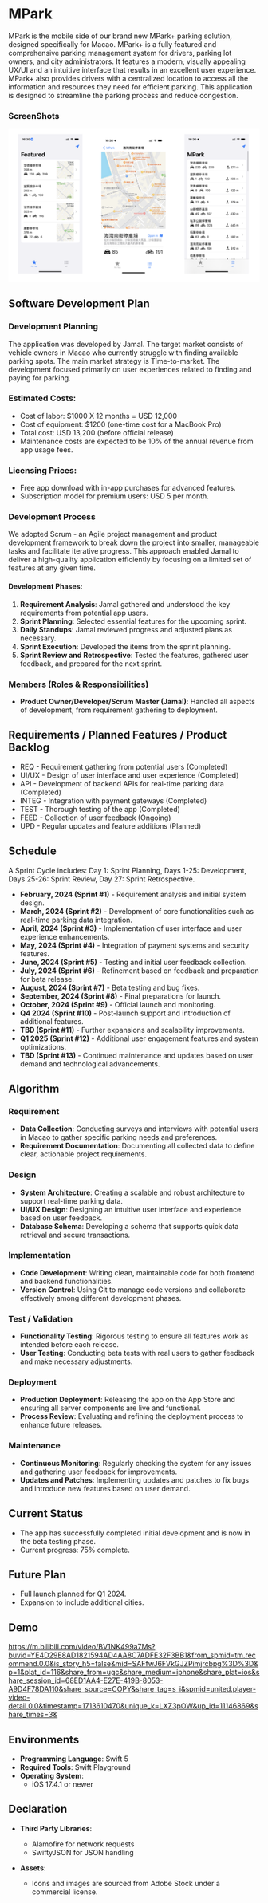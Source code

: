 # MPark


MPark is the mobile side of our brand new MPark+ parking solution, designed specifically for Macao. MPark+ is a fully featured and comprehensive parking management system for drivers, parking lot owners, and city administrators. It features a modern, visually appealing UX/UI and an intuitive interface that results in an excellent user experience. MPark+ also provides drivers with a centralized location to access all the information and resources they need for efficient parking. This application is designed to streamline the parking process and reduce congestion.

### ScreenShots

![Simulator Screen Shot - iPhone 14 Pro - 1](./ScreenShots/ov.png)

## Software Development Plan

### Development Planning

The application was developed by Jamal. The target market consists of vehicle owners in Macao who currently struggle with finding available parking spots. The main market strategy is Time-to-market. The development focused primarily on user experiences related to finding and paying for parking.

### Estimated Costs:
- Cost of labor: $1000 X 12 months = USD 12,000
- Cost of equipment: $1200 (one-time cost for a MacBook Pro)
- Total cost: USD 13,200 (before official release)
- Maintenance costs are expected to be 10% of the annual revenue from app usage fees.

### Licensing Prices:
- Free app download with in-app purchases for advanced features.
- Subscription model for premium users: USD 5 per month.

### Development Process

We adopted Scrum - an Agile project management and product development framework to break down the project into smaller, manageable tasks and facilitate iterative progress. This approach enabled Jamal to deliver a high-quality application efficiently by focusing on a limited set of features at any given time.

#### Development Phases:
1. **Requirement Analysis**: Jamal gathered and understood the key requirements from potential app users.
2. **Sprint Planning**: Selected essential features for the upcoming sprint.
3. **Daily Standups**: Jamal reviewed progress and adjusted plans as necessary.
4. **Sprint Execution**: Developed the items from the sprint planning.
5. **Sprint Review and Retrospective**: Tested the features, gathered user feedback, and prepared for the next sprint.

### Members (Roles & Responsibilities)
- **Product Owner/Developer/Scrum Master (Jamal)**: Handled all aspects of development, from requirement gathering to deployment.

## Requirements / Planned Features / Product Backlog

- REQ - Requirement gathering from potential users (Completed)
- UI/UX - Design of user interface and user experience (Completed)
- API - Development of backend APIs for real-time parking data (Completed)
- INTEG - Integration with payment gateways (Completed)
- TEST - Thorough testing of the app (Completed)
- FEED - Collection of user feedback (Ongoing)
- UPD - Regular updates and feature additions (Planned)

## Schedule

A Sprint Cycle includes: Day 1: Sprint Planning, Days 1-25: Development, Days 25-26: Sprint Review, Day 27: Sprint Retrospective.

- **February, 2024 (Sprint #1)** - Requirement analysis and initial system design.
- **March, 2024 (Sprint #2)** - Development of core functionalities such as real-time parking data integration.
- **April, 2024 (Sprint #3)** - Implementation of user interface and user experience enhancements.
- **May, 2024 (Sprint #4)** - Integration of payment systems and security features.
- **June, 2024 (Sprint #5)** - Testing and initial user feedback collection.
- **July, 2024 (Sprint #6)** - Refinement based on feedback and preparation for beta release.
- **August, 2024 (Sprint #7)** - Beta testing and bug fixes.
- **September, 2024 (Sprint #8)** - Final preparations for launch.
- **October, 2024 (Sprint #9)** - Official launch and monitoring.
- **Q4 2024 (Sprint #10)** - Post-launch support and introduction of additional features.
- **TBD (Sprint #11)** - Further expansions and scalability improvements.
- **Q1 2025 (Sprint #12)** - Additional user engagement features and system optimizations.
- **TBD (Sprint #13)** - Continued maintenance and updates based on user demand and technological advancements.

## Algorithm

### Requirement
- **Data Collection**: Conducting surveys and interviews with potential users in Macao to gather specific parking needs and preferences.
- **Requirement Documentation**: Documenting all collected data to define clear, actionable project requirements.

### Design
- **System Architecture**: Creating a scalable and robust architecture to support real-time parking data.
- **UI/UX Design**: Designing an intuitive user interface and experience based on user feedback.
- **Database Schema**: Developing a schema that supports quick data retrieval and secure transactions.

### Implementation
- **Code Development**: Writing clean, maintainable code for both frontend and backend functionalities.
- **Version Control**: Using Git to manage code versions and collaborate effectively among different development phases.

### Test / Validation
- **Functionality Testing**: Rigorous testing to ensure all features work as intended before each release.
- **User Testing**: Conducting beta tests with real users to gather feedback and make necessary adjustments.

### Deployment
- **Production Deployment**: Releasing the app on the App Store and ensuring all server components are live and functional.
- **Process Review**: Evaluating and refining the deployment process to enhance future releases.

### Maintenance
- **Continuous Monitoring**: Regularly checking the system for any issues and gathering user feedback for improvements.
- **Updates and Patches**: Implementing updates and patches to fix bugs and introduce new features based on user demand.

## Current Status

- The app has successfully completed initial development and is now in the beta testing phase.
- Current progress: 75% complete.

## Future Plan

- Full launch planned for Q1 2024.
- Expansion to include additional cities.

## Demo
https://m.bilibili.com/video/BV1NK499a7Ms?buvid=YE4D29E8AD1821594AD4AA8C7ADFE32F3BB1&from_spmid=tm.recommend.0.0&is_story_h5=false&mid=SAFfwJ6FVkGJZPimjrcbpg%3D%3D&p=1&plat_id=116&share_from=ugc&share_medium=iphone&share_plat=ios&share_session_id=68ED1AA4-E27E-419B-8053-A9D4F78DA110&share_source=COPY&share_tag=s_i&spmid=united.player-video-detail.0.0&timestamp=1713610470&unique_k=LXZ3pOW&up_id=11146869&share_times=3&


## Environments

- **Programming Language**: Swift 5
- **Required Tools**: Swift Playground
- **Operating System**:
  - iOS 17.4.1 or newer

## Declaration

- **Third Party Libraries**:
  - Alamofire for network requests
  - SwiftyJSON for JSON handling

- **Assets**:
  - Icons and images are sourced from Adobe Stock under a commercial license.
